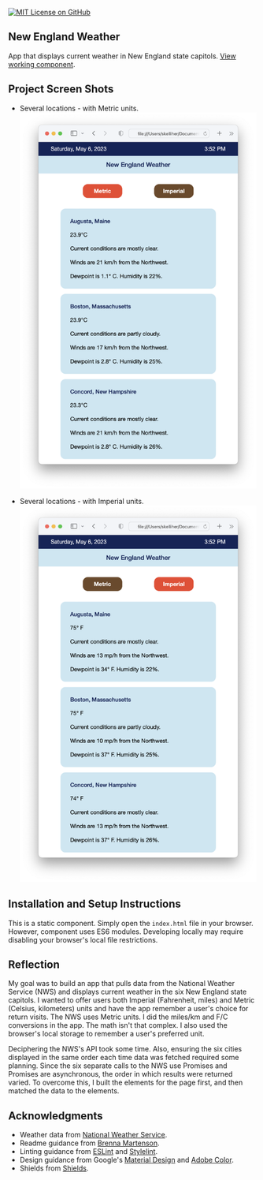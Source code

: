 [![MIT License on GitHub](https://img.shields.io/github/license/seankelliher/new-england-weather?style=flat-square)](/LICENSE.txt)
## New England Weather

App that displays current weather in New England state capitols. [View working component](https://seankelliher.github.io/new-england-weather/).

## Project Screen Shots

* Several locations - with Metric units.
![screen shot of project](/screenshots/new-england-weather-screenshot1.png?s=600)

* Several locations - with Imperial units.
![screen shot of project](/screenshots/new-england-weather-screenshot2.png?s=600)

## Installation and Setup Instructions

This is a static component. Simply open the `index.html` file in your browser. However, component uses ES6 modules. Developing locally may require disabling your browser's local file restrictions.

## Reflection

My goal was to build an app that pulls data from the National Weather Service (NWS) and displays current weather in the six New England state capitols. I wanted to offer users both Imperial (Fahrenheit, miles) and Metric (Celsius, kilometers) units and have the app remember a user's choice for return visits. The NWS uses Metric units. I did the miles/km and F/C conversions in the app. The math isn't that complex. I also used the browser's local storage to remember a user's preferred unit.

Deciphering the NWS's API took some time. Also, ensuring the six cities displayed in the same order each time data was fetched required some planning. Since the six separate calls to the NWS use Promises and Promises are asynchronous, the order in which results were returned varied. To overcome this, I built the elements for the page first, and then matched the data to the elements.

## Acknowledgments

* Weather data from [National Weather Service](https://www.weather.gov).
* Readme guidance from [Brenna Martenson](https://gist.github.com/martensonbj/6bf2ec2ed55f5be723415ea73c4557c4).
* Linting guidance from [ESLint](https://eslint.org) and [Stylelint](https://stylelint.io).
* Design guidance from Google's [Material Design](https://material.io/design) and [Adobe Color](https://color.adobe.com/trends).
* Shields from [Shields](https://shields.io).
